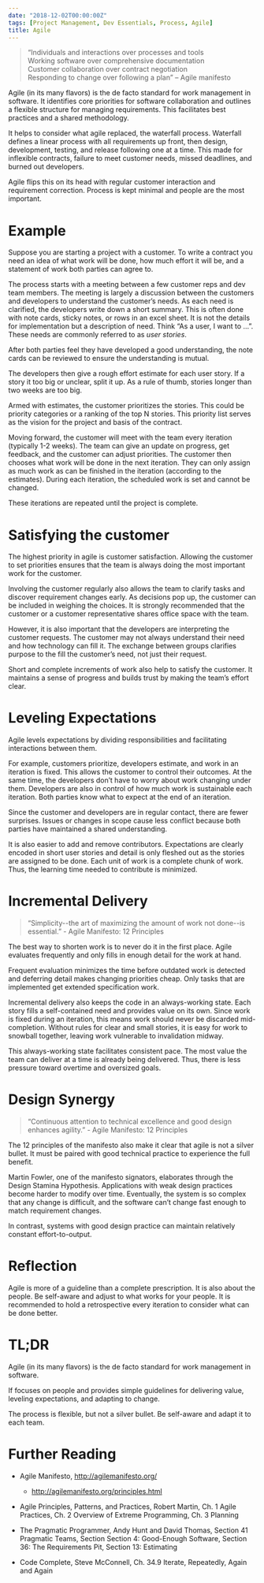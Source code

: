 ```yaml
---
date: "2018-12-02T00:00:00Z"
tags: [Project Management, Dev Essentials, Process, Agile]
title: Agile
---
```


>   “Individuals and interactions over processes and tools  
>   Working software over comprehensive documentation  
>   Customer collaboration over contract negotiation  
>   Responding to change over following a plan” – Agile manifesto


Agile (in its many flavors) is the de facto standard for work management in software. It identifies core priorities for software collaboration and outlines a flexible structure for managing requirements. This facilitates best practices and a shared methodology.
<!--more-->

It helps to consider what agile replaced, the waterfall process. Waterfall defines a linear process with all requirements up front, then design, development, testing, and release following one at a time. This made for inflexible contracts, failure to meet customer needs, missed deadlines, and burned out developers.

Agile flips this on its head with regular customer interaction and requirement correction. Process is kept minimal and people are the most important.

Example
=======

Suppose you are starting a project with a customer. To write a contract you need an idea of what work will be done, how much effort it will be, and a statement of work both parties can agree to.

The process starts with a meeting between a few customer reps and dev team members. The meeting is largely a discussion between the customers and developers to understand the customer’s needs. As each need is clarified, the developers write down a short summary. This is often done with note cards,
sticky notes, or rows in an excel sheet. It is not the details for implementation but a description of need. Think “As a user, I want to …”. These needs are commonly referred to as *user stories*.

After both parties feel they have developed a good understanding, the note cards can be reviewed to ensure the understanding is mutual.

The developers then give a rough effort estimate for each user story. If a story it too big or unclear, split it up. As a rule of thumb, stories longer than two weeks are too big.

Armed with estimates, the customer prioritizes the stories. This could be priority categories or a ranking of the top N stories. This priority list serves as the vision for the project and basis of the contract.

Moving forward, the customer will meet with the team every iteration (typically 1-2 weeks). The team can give an update on progress, get feedback, and the customer can adjust priorities. The customer then chooses what work will be done in the next iteration. They can only assign as much work as can be finished in the iteration (according to the estimates). During each iteration, the scheduled work is set and cannot be changed.

These iterations are repeated until the project is complete.

Satisfying the customer
=======================

The highest priority in agile is customer satisfaction. Allowing the customer to set priorities ensures that the team is always doing the most important work for the customer.

Involving the customer regularly also allows the team to clarify tasks and discover requirement changes early. As decisions pop up, the customer can be included in weighing the choices. It is strongly recommended that the customer or a customer representative shares office space with the team.

However, it is also important that the developers are interpreting the customer requests. The customer may not always understand their need and how technology can fill it. The exchange between groups clarifies purpose to the fill the
customer’s need, not just their request.

Short and complete increments of work also help to satisfy the customer. It maintains a sense of progress and builds trust by making the team’s effort clear.

Leveling Expectations
=====================

Agile levels expectations by dividing responsibilities and facilitating interactions between them.

For example, customers prioritize, developers estimate, and work in an iteration is fixed. This allows the customer to control their outcomes. At the same time, the developers don’t have to worry about work changing under them. Developers are also in control of how much work is sustainable each iteration. Both parties know what to expect at the end of an iteration.

Since the customer and developers are in regular contact, there are fewer surprises. Issues or changes in scope cause less conflict because both parties have maintained a shared understanding.

It is also easier to add and remove contributors. Expectations are clearly encoded in short user stories and detail is only fleshed out as the stories are assigned to be done. Each unit of work is a complete chunk of work. Thus, the learning time needed to contribute is minimized.

Incremental Delivery
====================

>   “Simplicity--the art of maximizing the amount of work not done--is essential.” - Agile Manifesto: 12 Principles

The best way to shorten work is to never do it in the first place. Agile evaluates frequently and only fills in enough detail for the work at hand.

Frequent evaluation minimizes the time before outdated work is detected and deferring detail makes changing priorities cheap. Only tasks that are implemented get extended specification work.

Incremental delivery also keeps the code in an always-working state. Each story fills a self-contained need and provides value on its own. Since work is fixed during an iteration, this means work should never be discarded mid-completion.
Without rules for clear and small stories, it is easy for work to snowball together, leaving work vulnerable to invalidation midway.

This always-working state facilitates consistent pace. The most value the team can deliver at a time is already being delivered. Thus, there is less pressure toward overtime and oversized goals.

Design Synergy
==============

>   “Continuous attention to technical excellence and good design enhances agility.” - Agile Manifesto: 12 Principles

The 12 principles of the manifesto also make it clear that agile is not a silver bullet. It must be paired with good technical practice to experience the full benefit.

Martin Fowler, one of the manifesto signators, elaborates through the Design Stamina Hypothesis. Applications with weak design practices become harder to modify over time. Eventually, the system is so complex that any change is difficult, and the software can’t change fast enough to match requirement changes.

In contrast, systems with good design practice can maintain relatively constant effort-to-output.  


Reflection
==========

Agile is more of a guideline than a complete prescription. It is also about the people. Be self-aware and adjust to what works for your people. It is recommended to hold a retrospective every iteration to consider what can be done better.

TL;DR
=====

Agile (in its many flavors) is the de facto standard for work management in software.

If focuses on people and provides simple guidelines for delivering value, leveling expectations, and adapting to change.

The process is flexible, but not a silver bullet. Be self-aware and adapt it to each team.

Further Reading
===============

-   Agile Manifesto, <http://agilemanifesto.org/>

    -   <http://agilemanifesto.org/principles.html>

-   Agile Principles, Patterns, and Practices, Robert Martin, Ch. 1 Agile Practices, Ch. 2 Overview of Extreme Programming, Ch. 3 Planning

-   The Pragmatic Programmer, Andy Hunt and David Thomas, Section 41 Pragmatic Teams, Section Section 4: Good-Enough Software, Section 36: The Requirements Pit, Section 13: Estimating

-   Code Complete, Steve McConnell, Ch. 34.9 Iterate, Repeatedly, Again and Again
